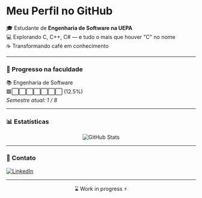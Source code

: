 # Meu Perfil no GitHub

🎓 Estudante de **Engenharia de Software na UEPA**  <br>
💻 Explorando C, C++, C# — e tudo o mais que houver "C" no nome  <br>
☕ Transformando café em conhecimento

---

### 🎯 Progresso na faculdade

<!-- PROGRESS_START -->
📚 Engenharia de Software  
🟩⬜⬜⬜⬜⬜⬜⬜ (12.5%)  
_Semestre atual: 1 / 8_
<!-- PROGRESS_END -->

---

### 📊 Estatísticas

<div align="center">
  <img src="https://github-readme-stats.vercel.app/api?username=carvalho-xx&show_icons=true&theme=radical&hide_border=true" alt="GitHub Stats" />
</div>

---

### 📎 Contato

[![LinkedIn](https://img.shields.io/badge/-LinkedIn-0A66C2?style=flat&logo=linkedin&logoColor=white)](https://www.linkedin.com/in/jpcarvalho42)

---

<p align="center">
  ⌛ Work in progress ⚡
</p>
